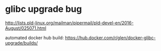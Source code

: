 # glibc upgrade bug

http://lists.pld-linux.org/mailman/pipermail/pld-devel-en/2016-August/025071.html

automated docker hub build:
https://hub.docker.com/r/glen/docker-glibc-upgrade/builds/
